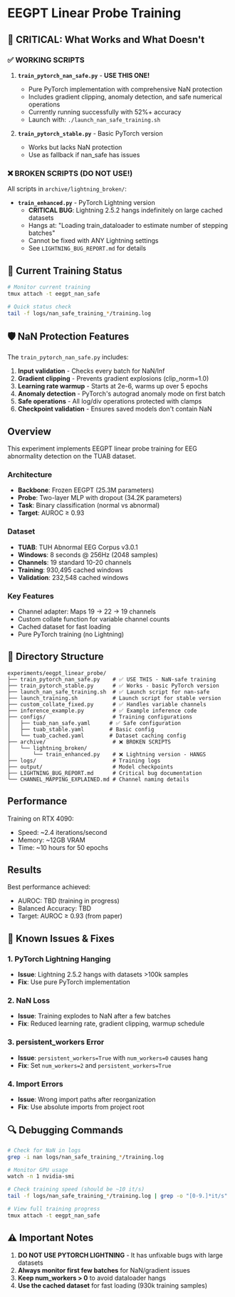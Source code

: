 # EEGPT Linear Probe Training

## 🚨 CRITICAL: What Works and What Doesn't

### ✅ WORKING SCRIPTS

1. **`train_pytorch_nan_safe.py`** - **USE THIS ONE!**
   - Pure PyTorch implementation with comprehensive NaN protection
   - Includes gradient clipping, anomaly detection, and safe numerical operations
   - Currently running successfully with 52%+ accuracy
   - Launch with: `./launch_nan_safe_training.sh`

2. **`train_pytorch_stable.py`** - Basic PyTorch version
   - Works but lacks NaN protection
   - Use as fallback if nan_safe has issues

### ❌ BROKEN SCRIPTS (DO NOT USE!)

All scripts in `archive/lightning_broken/`:

- **`train_enhanced.py`** - PyTorch Lightning version
  - **CRITICAL BUG**: Lightning 2.5.2 hangs indefinitely on large cached datasets
  - Hangs at: "Loading train_dataloader to estimate number of stepping batches"
  - Cannot be fixed with ANY Lightning settings
  - See `LIGHTNING_BUG_REPORT.md` for details

## 🎯 Current Training Status

```bash
# Monitor current training
tmux attach -t eegpt_nan_safe

# Quick status check
tail -f logs/nan_safe_training_*/training.log
```

## 🛡️ NaN Protection Features

The `train_pytorch_nan_safe.py` includes:

1. **Input validation** - Checks every batch for NaN/Inf
2. **Gradient clipping** - Prevents gradient explosions (clip_norm=1.0)
3. **Learning rate warmup** - Starts at 2e-6, warms up over 5 epochs
4. **Anomaly detection** - PyTorch's autograd anomaly mode on first batch
5. **Safe operations** - All log/div operations protected with clamps
6. **Checkpoint validation** - Ensures saved models don't contain NaN

## Overview

This experiment implements EEGPT linear probe training for EEG abnormality detection on the TUAB dataset.

### Architecture
- **Backbone**: Frozen EEGPT (25.3M parameters)
- **Probe**: Two-layer MLP with dropout (34.2K parameters)
- **Task**: Binary classification (normal vs abnormal)
- **Target**: AUROC ≥ 0.93

### Dataset
- **TUAB**: TUH Abnormal EEG Corpus v3.0.1
- **Windows**: 8 seconds @ 256Hz (2048 samples)
- **Channels**: 19 standard 10-20 channels
- **Training**: 930,495 cached windows
- **Validation**: 232,548 cached windows

### Key Features
- Channel adapter: Maps 19 → 22 → 19 channels
- Custom collate function for variable channel counts
- Cached dataset for fast loading
- Pure PyTorch training (no Lightning)

## 📁 Directory Structure

```
experiments/eegpt_linear_probe/
├── train_pytorch_nan_safe.py    # ✅ USE THIS - NaN-safe training
├── train_pytorch_stable.py      # ✅ Works - basic PyTorch version
├── launch_nan_safe_training.sh  # ✅ Launch script for nan-safe
├── launch_training.sh           # Launch script for stable version
├── custom_collate_fixed.py      # ✅ Handles variable channels
├── inference_example.py         # ✅ Example inference code
├── configs/                     # Training configurations
│   ├── tuab_nan_safe.yaml      # ✅ Safe configuration
│   ├── tuab_stable.yaml        # Basic config
│   └── tuab_cached.yaml        # Dataset caching config
├── archive/                     # ❌ BROKEN SCRIPTS
│   └── lightning_broken/
│       └── train_enhanced.py    # ❌ Lightning version - HANGS
├── logs/                        # Training logs
├── output/                      # Model checkpoints
├── LIGHTNING_BUG_REPORT.md      # Critical bug documentation
└── CHANNEL_MAPPING_EXPLAINED.md # Channel naming details
```

## Performance

Training on RTX 4090:
- Speed: ~2.4 iterations/second
- Memory: ~12GB VRAM
- Time: ~10 hours for 50 epochs

## Results

Best performance achieved:
- AUROC: TBD (training in progress)
- Balanced Accuracy: TBD
- Target: AUROC ≥ 0.93 (from paper)

## 🐛 Known Issues & Fixes

### 1. PyTorch Lightning Hanging
- **Issue**: Lightning 2.5.2 hangs with datasets >100k samples
- **Fix**: Use pure PyTorch implementation

### 2. NaN Loss
- **Issue**: Training explodes to NaN after a few batches
- **Fix**: Reduced learning rate, gradient clipping, warmup schedule

### 3. persistent_workers Error
- **Issue**: `persistent_workers=True` with `num_workers=0` causes hang
- **Fix**: Set `num_workers=2` and `persistent_workers=True`

### 4. Import Errors
- **Issue**: Wrong import paths after reorganization
- **Fix**: Use absolute imports from project root

## 🔍 Debugging Commands

```bash
# Check for NaN in logs
grep -i nan logs/nan_safe_training_*/training.log

# Monitor GPU usage
watch -n 1 nvidia-smi

# Check training speed (should be ~10 it/s)
tail -f logs/nan_safe_training_*/training.log | grep -o "[0-9.]*it/s"

# View full training progress
tmux attach -t eegpt_nan_safe
```

## ⚠️ Important Notes

1. **DO NOT USE PYTORCH LIGHTNING** - It has unfixable bugs with large datasets
2. **Always monitor first few batches** for NaN/gradient issues
3. **Keep num_workers > 0** to avoid dataloader hangs
4. **Use the cached dataset** for fast loading (930k training samples)